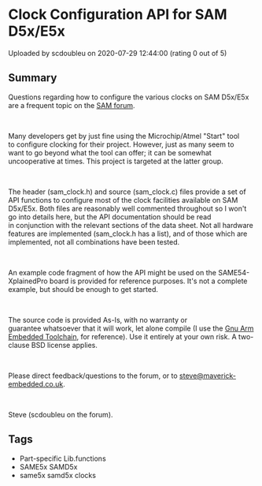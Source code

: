 # Clock Configuration API for SAM D5x/E5x

Uploaded by scdoubleu on 2020-07-29 12:44:00 (rating 0 out of 5)

## Summary

Questions regarding how to configure the various clocks on SAM D5x/E5x are a frequent topic on the [SAM forum](https://community.atmel.com/atmel-smart-arm-based-mcus).


 


Many developers get by just fine using the Microchip/Atmel "Start" tool to configure clocking for their project. However, just as many seem to want to go beyond what the tool can offer; it can be somewhat uncooperative at times. This project is targeted at the latter group.


 


The header (sam\_clock.h) and source (sam\_clock.c) files provide a set of API functions to configure most of the clock facilities available on SAM D5x/E5x. Both files are reasonably well commented throughout so I won't go into details here, but the API documentation should be read in conjunction with the relevant sections of the data sheet. Not all hardware features are implemented (sam\_clock.h has a list), and of those which are implemented, not all combinations have been tested.


 


An example code fragment of how the API might be used on the SAME54-XplainedPro board is provided for reference purposes. It's not a complete example, but should be enough to get started.


 


The source code is provided As-Is, with no warranty or guarantee whatsoever that it will work, let alone compile (I use the [Gnu Arm Embedded Toolchain](https://developer.arm.com/tools-and-software/open-source-software/developer-tools/gnu-toolchain/gnu-rm), for reference). Use it entirely at your own risk. A two-clause BSD license applies.


 


Please direct feedback/questions to the forum, or to [steve@maverick-embedded.co.uk](mailto:steve@maverick-embedded.co.uk).


 


Steve (scdoubleu on the forum).

## Tags

- Part-specific Lib.functions
- SAME5x SAMD5x
- same5x samd5x clocks
